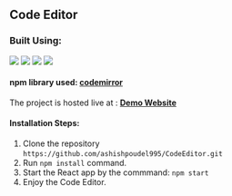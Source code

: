 ## Code Editor 
### Built Using: 
<p> 
  <img src="https://img.shields.io/badge/-ReactJs-61DAFB?logo=react&logoColor=white&style=flat">
  <img src="https://img.shields.io/badge/-HTML5-E34F26?logo=HTML5&logoColor=white&style=flat">
  <img src="https://img.shields.io/badge/-CSS-1572B6?logo=Css3&logoColor=white&style=flat">
  <img src="https://img.shields.io/badge/-npm-CB3837?logo=npm&logoColor=white&style=flat"> 
</p>

#### npm library used: <a href="https://www.npmjs.com/package/codemirror">codemirror</a>


The project is hosted live at : <b><a href="https://ashishpoudel995.github.io/CodeEditor/">Demo Website</a></b>
<br/>

#### Installation Steps:
1. Clone the repository ```https://github.com/ashishpoudel995/CodeEditor.git```
2. Run ```npm install``` command.
3. Start the React app by the commmand: ```npm start```
4. Enjoy the Code Editor.
